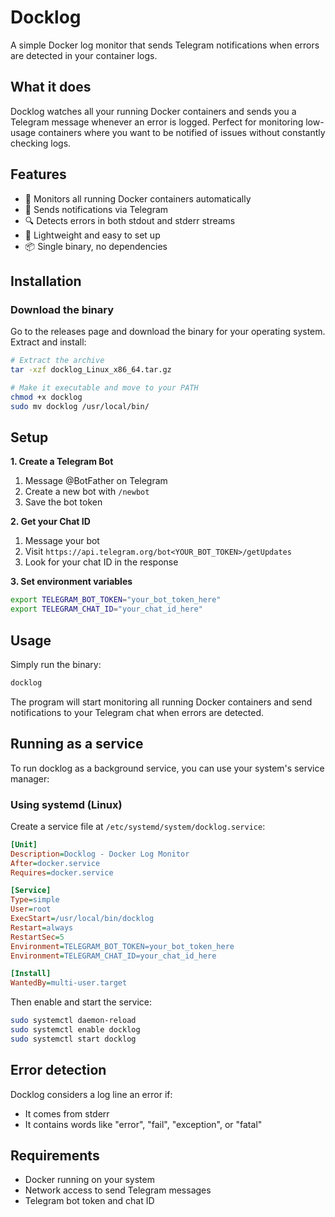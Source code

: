 # Docklog
A simple Docker log monitor that sends Telegram notifications when errors are detected in your container logs.

## What it does
Docklog watches all your running Docker containers and sends you a Telegram message whenever an error is logged. Perfect for monitoring low-usage containers where you want to be notified of issues without constantly checking logs.

## Features

- 🐳 Monitors all running Docker containers automatically
- 📱 Sends notifications via Telegram
- 🔍 Detects errors in both stdout and stderr streams
- 🚀 Lightweight and easy to set up
- 📦 Single binary, no dependencies

## Installation
### Download the binary
Go to the releases page and download the binary for your operating system.
Extract and install:
```bash
# Extract the archive
tar -xzf docklog_Linux_x86_64.tar.gz

# Make it executable and move to your PATH
chmod +x docklog
sudo mv docklog /usr/local/bin/
```

## Setup
**1. Create a Telegram Bot**

1. Message @BotFather on Telegram
2. Create a new bot with `/newbot`
3. Save the bot token

**2. Get your Chat ID**

1. Message your bot
2. Visit `https://api.telegram.org/bot<YOUR_BOT_TOKEN>/getUpdates`
3. Look for your chat ID in the response

**3. Set environment variables**
```bash
export TELEGRAM_BOT_TOKEN="your_bot_token_here"
export TELEGRAM_CHAT_ID="your_chat_id_here"
```

## Usage
Simply run the binary:
```bash
docklog
```

The program will start monitoring all running Docker containers and send notifications to your Telegram chat when errors are 
detected.

## Running as a service
To run docklog as a background service, you can use your system's service manager:
### Using systemd (Linux)
Create a service file at `/etc/systemd/system/docklog.service`:
```ini
[Unit]
Description=Docklog - Docker Log Monitor
After=docker.service
Requires=docker.service

[Service]
Type=simple
User=root
ExecStart=/usr/local/bin/docklog
Restart=always
RestartSec=5
Environment=TELEGRAM_BOT_TOKEN=your_bot_token_here
Environment=TELEGRAM_CHAT_ID=your_chat_id_here

[Install]
WantedBy=multi-user.target
```

Then enable and start the service:

```bash
sudo systemctl daemon-reload
sudo systemctl enable docklog
sudo systemctl start docklog
```

## Error detection
Docklog considers a log line an error if:

- It comes from stderr
- It contains words like "error", "fail", "exception", or "fatal"

## Requirements

- Docker running on your system
- Network access to send Telegram messages
- Telegram bot token and chat ID